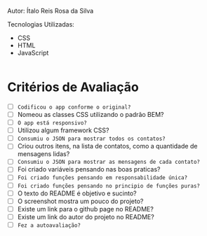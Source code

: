 Autor: Ítalo Reis Rosa da Silva

Tecnologias Utilizadas:
- CSS
- HTML
- JavaScript


<img src="img/foto__app.png" alt="" srcset="">

# Critérios de Avaliação
- [ ] `Codificou o app conforme o original?`
- [ ] Nomeou as classes CSS utilizando o padrão BEM?
- [ ] `O app está responsivo?`
- [ ] Utilizou algum framework CSS?
- [ ] `Consumiu o JSON para mostrar todos os contatos?`
- [ ] Criou outros itens, na lista de contatos, como a quantidade de mensagens lidas?
- [ ] `Consumiu o JSON para mostrar as mensagens de cada contato?`
- [ ] Foi criado variáveis pensando nas boas praticas?
- [ ] `Foi criado funções pensando em responsabilidade única?`
- [ ] `Foi criado funções pensando no principio de funções puras?`
- [ ] O texto do README é objetivo e sucinto?
- [ ] O screenshot mostra um pouco do projeto?
- [ ] Existe um link para o github page no README?
- [ ] Existe um link do autor do projeto no README?
- [ ] `Fez a autoavaliação?`

